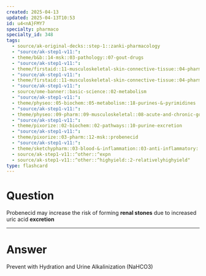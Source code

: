 ```yaml
---
created: 2025-04-13
updated: 2025-04-13T10:53
id: u4<nA}FMY7
specialty: pharmaco
specialty_id: 348
tags:
  - source/ak-original-decks::step-1::zanki-pharmacology
  - "source/ak-step1-v11:": 
  - theme/b&b::14-msk::03-pathology::07-gout-drugs
  - "source/ak-step1-v11:": 
  - theme/firstaid::11-musculoskeletal-skin-connective-tissue::04-pharm::09-gout-drugs
  - "source/ak-step1-v11:": 
  - theme/firstaid::11-musculoskeletal-skin-connective-tissue::04-pharm::09-gout-drugs::chronic::probenecid
  - "source/ak-step1-v11:": 
  - source/ome-banner::basic-science::02-metabolism
  - "source/ak-step1-v11:": 
  - theme/physeo::05-biochem::05-metabolism::18-purines-&-pyrimidines
  - "source/ak-step1-v11:": 
  - theme/physeo::09-pharm::09-musculoskeletal::08-acute-and-chronic-gout-treatment
  - "source/ak-step1-v11:": 
  - theme/pixorize::02-biochem::02-pathways::10-purine-excretion
  - "source/ak-step1-v11:": 
  - theme/pixorize::03-pharm::12-msk::probenecid
  - "source/ak-step1-v11:": 
  - theme/sketchypharm::03-blood-&-inflammation::03-anti-inflammatory::02-gout-drugs::zanki-extra
  - source/ak-step1-v11::^other::^expn
  - source/ak-step1-v11::^other::^highyield::2-relativelyhighyield"
type: flashcard
---
```


# Question
Probenecid may increase the risk of forming **renal stones** due to increased uric acid **excretion**

---

# Answer
Prevent with Hydration and Urine Alkalinization (NaHCO3)